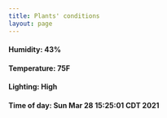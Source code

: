 ```yaml
---
title: Plants' conditions
layout: page
---
```



#### Humidity: 43%
#### Temperature: 75F
#### Lighting: High
#### Time of day: Sun Mar 28 15:25:01 CDT 2021
